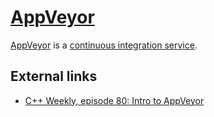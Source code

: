 # [AppVeyor](CppAppVeyor.md)

[AppVeyor](CppAppVeyor.md) is a [continuous integration service](CppContinuousIntegrationService.md).

## External links

 * [C++ Weekly, episode 80: Intro to AppVeyor](https://www.youtube.com/watch?v=R8OrWVVf5CM)
